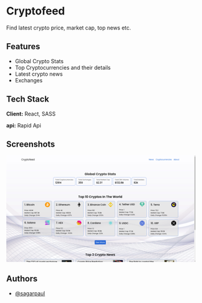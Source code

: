 # Cryptofeed

Find latest crypto price, market cap, top news etc.

## Features

- Global Crypto Stats
- Top Cryptocurrencies and their details
- Latest crypto news
- Exchanges

## Tech Stack

**Client:** React, SASS

**api:** Rapid Api

## Screenshots

![App Screenshot](./src/images/ss.png)

## Authors

- [@sagarpaul](https://www.github.com/SagarPaul007)

